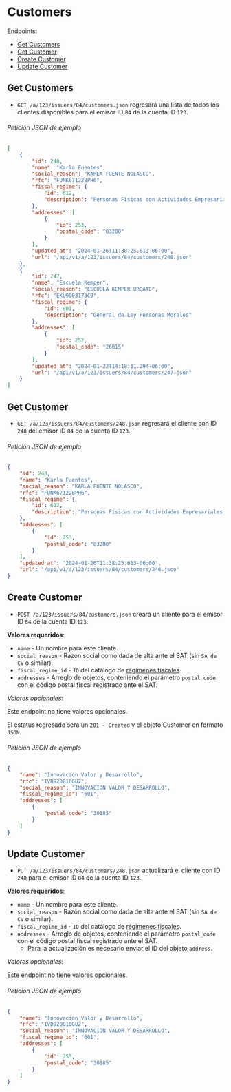 Customers
========

Endpoints:

- [Get Customers](#get-customers)
- [Get Customer](#get-customer)
- [Create Customer](#create-customer)
- [Update Customer](#update-customer)

Get Customers
------------

* `GET /a/123/issuers/84/customers.json` regresará una lista de todos los clientes disponibles para el emisor ID `84` de la cuenta ID `123`.

###### Petición JSON de ejemplo
```json
[
    {
        "id": 248,
        "name": "Karla Fuentes",
        "social_reason": "KARLA FUENTE NOLASCO",
        "rfc": "FUNK671228PH6",
        "fiscal_regime": {
            "id": 612,
            "description": "Personas Físicas con Actividades Empresariales y Profesionales"
        },
        "addresses": [
            {
                "id": 253,
                "postal_code": "83200"
            }
        ],
        "updated_at": "2024-01-26T11:38:25.613-06:00",
        "url": "/api/v1/a/123/issuers/84/customers/248.json"
    },
    {
        "id": 247,
        "name": "Escuela Kemper",
        "social_reason": "ESCUELA KEMPER URGATE",
        "rfc": "EKU9003173C9",
        "fiscal_regime": {
            "id": 601,
            "description": "General de Ley Personas Morales"
        },
        "addresses": [
            {
                "id": 252,
                "postal_code": "26015"
            }
        ],
        "updated_at": "2024-01-22T14:18:11.294-06:00",
        "url": "/api/v1/a/123/issuers/84/customers/247.json"
    }
]
```

Get Customer
------------

* `GET /a/123/issuers/84/customers/248.json` regresará el cliente con ID `248` del emisor ID `84` de la cuenta ID `123`.

###### Petición JSON de ejemplo
```json
{
    "id": 248,
    "name": "Karla Fuentes",
    "social_reason": "KARLA FUENTE NOLASCO",
    "rfc": "FUNK671228PH6",
    "fiscal_regime": {
        "id": 612,
        "description": "Personas Físicas con Actividades Empresariales y Profesionales"
    },
    "addresses": [
        {
            "id": 253,
            "postal_code": "83200"
        }
    ],
    "updated_at": "2024-01-26T11:38:25.613-06:00",
    "url": "/api/v1/a/123/issuers/84/customers/248.json"
}
```

Create Customer
---------------

* `POST /a/123/issuers/84/customers.json` creará un cliente para el emisor ID `84` de la cuenta ID `123`.


**Valores requeridos**:

* `name` - Un nombre para este cliente.
* `social_reason` - Razón social como dada de alta ante el SAT (sin `SA de CV` o similar).
* `fiscal_regime_id` - `ID` del catálogo de [régimenes fiscales](https://github.com/avendaMX/api-doc/blob/master/sections/fiscal_regimes.md#fiscal_regimes).
* `addresses` - Arreglo de objetos, conteniendo el parámetro `postal_code` con el código postal fiscal registrado ante el SAT.

_Valores opcionales_:

Este endpoint no tiene valores opcionales.

El estatus regresado será un `201 - Created` y el objeto Customer en formato `JSON`.

###### Petición JSON de ejemplo
```json
{
    "name": "Innovación Valor y Desarrollo",
    "rfc": "IVD920810GU2",
    "social_reason": "INNOVACION VALOR Y DESARROLLO",
    "fiscal_regime_id": "601",
    "addresses": [
        {
            "postal_code": "30185"
        }
    ]
}
```


Update Customer
---------------

* `PUT /a/123/issuers/84/customers/248.json` actualizará el cliente con ID `248` para el emisor ID `84` de la cuenta ID `123`.

**Valores requeridos**:

* `name` - Un nombre para este cliente.
* `social_reason` - Razón social como dada de alta ante el SAT (sin `SA de CV` o similar).
* `fiscal_regime_id` - `ID` del catálogo de [régimenes fiscales](https://github.com/avendaMX/api-doc/blob/master/sections/fiscal_regimes.md#fiscal_regimes).
* `addresses` - Arreglo de objetos, conteniendo el parámetro `postal_code` con el código postal fiscal registrado ante el SAT. 
    * Para la actualización es necesario enviar el ID del objeto `address`.

_Valores opcionales_:

Este endpoint no tiene valores opcionales.

###### Petición JSON de ejemplo
```json
{
    "name": "Innovación Valor y Desarrollo",
    "rfc": "IVD920810GU2",
    "social_reason": "INNOVACION VALOR Y DESARROLLO",
    "fiscal_regime_id": "601",
    "addresses": [
        {
            "id": 253,
            "postal_code": "30185"
        }
    ]
}